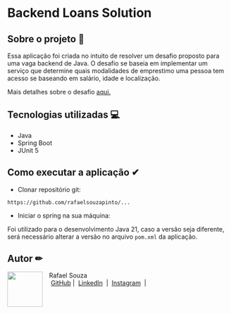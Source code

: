 # Backend Loans Solution

## Sobre o projeto 🚀
Essa aplicação foi criada no intuito de resolver um desafio proposto para uma vaga backend de Java. 
O desafio se baseia em implementar um serviço que determine quais modalidades de emprestimo uma pessoa tem acesso se baseando em salário, idade e localização.

Mais detalhes sobre o desafio [aqui.](https://github.com/backend-br/desafios/blob/master/loans/PROBLEM.md)
  
## Tecnologias utilizadas 💻
- Java
- Spring Boot
- JUnit 5

## Como executar a aplicação ✔
- Clonar repositório git:
```
https://github.com/rafaelsouzapinto/...
```

- Iniciar o spring na sua máquina:

Foi utilizado para o desenvolvimento Java 21, caso a versão seja diferente, será necessário alterar a versão no arquivo ```pom.xml``` da aplicação.

## Autor ✏
<p>
    <img 
      align=left 
      margin=10 
      width=80 
      src="https://avatars.githubusercontent.com/u/154285174?s=400&u=0e8ab4b76e1a16d35419d57284b8c545b2015dc0&v=4"
    />
    <p>&nbsp&nbsp&nbspRafael Souza<br>
    &nbsp&nbsp&nbsp
    <a href="https://github.com/rafaelsouzapinto">
    GitHub</a>&nbsp;|&nbsp;
    <a href="https://www.linkedin.com/in/rafaelsouzapinto/">LinkedIn</a>
&nbsp;|&nbsp;
    <a href="https://www.instagram.com/antonyrafaeo/">
    Instagram</a>
&nbsp;|&nbsp;</p>
</p>
<br/><br/>
<p>
